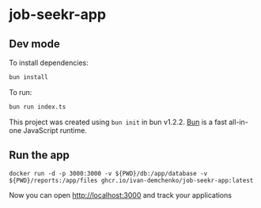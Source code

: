 # job-seekr-app

## Dev mode

To install dependencies:

```bash
bun install
```

To run:

```bash
bun run index.ts
```

This project was created using `bun init` in bun v1.2.2. [Bun](https://bun.sh) is a fast all-in-one JavaScript runtime.

## Run the app

```
docker run -d -p 3000:3000 -v ${PWD}/db:/app/database -v ${PWD}/reports:/app/files ghcr.io/ivan-demchenko/job-seekr-app:latest
```

Now you can open [http://localhost:3000](http://localhost:3000) and track your applications
